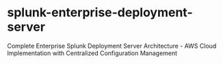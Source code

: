 # splunk-enterprise-deployment-server
Complete Enterprise Splunk Deployment Server Architecture - AWS Cloud Implementation with Centralized Configuration Management
